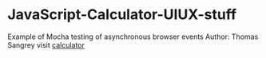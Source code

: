 # JavaScript-Calculator-UIUX-stuff
Example of Mocha testing of asynchronous browser events
Author: Thomas Sangrey
visit <a href="https://thomassangrey.github.io/JavaScript-Calculator-UIUX-stuff/">calculator</a>
